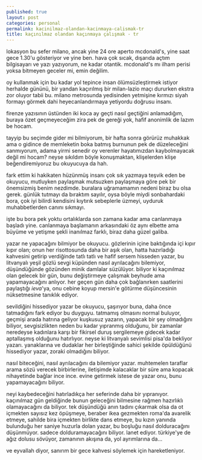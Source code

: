 ```yaml
---
published: true
layout: post
categories: personal
permalink: kacinilmaz-olandan-kacinmaya-calismak-tr
title: kaçınılmaz olandan kaçınmaya çalışmak - tr
---
```

lokasyon bu sefer milano, ancak yine 24 ore aperto mcdonald's, yine saat gece 1.30'u gösteriyor ve yine ben. hava çok sıcak, dışarıda açtım bilgisayarı ve yazı yazıyorum, ne kadar otantik. mcdonald's mı ilham perisi yoksa bitmeyen geceler mi, emin değilim.

oy kullanmak için bu kadar yol tepince insan ölümsüzleştirmek istiyor herhalde gününü, bir yandan kaçırılmış bir milan-lazio maçı dururken ekstra zor oluyor tabii bu. milano metrosunda yedisinden yetmişine kırmızı siyah formayı görmek dahi heyecanlandırmaya yetiyordu doğrusu insanı.

firenze yazısının üstünden iki koca ay geçti nasıl geçtiğini anlamadığım, buraya özet geçmeyeceğim zira pek de gereği yok, hafif anonimlik de lazım be hocam.

tayyip bu seçimde gider mi bilmiyorum, bir hafta sonra görürüz muhakkak ama o gidince de memleketin boka batmış burnunun pek de düzeleceğini sanmıyorum, adama yirmi senedir oy verenler hayatımızdan kaybolmayacak değil mi hocam? neyse sıkıldım böyle konuşmaktan, klişelerden klişe beğendiremiyoruz bu okuyucuya da hah.

fark ettim ki hakikaten hüzünmüş insanı çok sık yazmaya teşvik eden be okuyucu, mutluyken paylaşmak mutsuzken paylaşmaya göre pek bir önemsizmiş benim nezdimde. buralara uğramamamın nedeni biraz bu olsa gerek. günlük tutmayı da bıraktım sayılır, oysa böyle miydi sonbahardaki bora, çok iyi bilirdi kendisini kıytırık sebeplerle üzmeyi, uyduruk muhabbetlerden canını sıkmayı.

işte bu bora pek yoktu ortalıklarda son zamana kadar ama canlanmaya başladı yine. canlanmaya başlamanın arkasındaki öz aynı elbette ama büyüme ve yetişme şekli inanılmaz farklı, biraz daha güzel galiba.

yazar ne yapacağını bilmiyor be okuyucu. gözlerinin içine baktığında içi kıpır kıpır olan; onun her risottosunda daha bir aşık olan, hatta hazırladığı kahvesini getirip verdiğinde tatlı tatlı ve hafif sersem hisseden yazar, bu litvanyalı yeşil gözlü sevgi küpünden nasıl ayrılacağını bilemiyor, düşündüğünde gözünden minik damlalar süzülüyor. biliyor ki kaçınılmaz olan gelecek bir gün, bunu değiştirmeye çalışmak beyhude ama yapamayacağını anlıyor. her geçen gün daha çok bağlanırken saatlerini paylaştığı _ieva_'ya, onu cebine koyup mersin'e götürme düşüncesinin nüksetmesine tanıklık ediyor.

sevildiğini hissediyor yazar be okuyucu, şaşırıyor buna, daha önce tatmadığını fark ediyor bu duyguyu. tatmamış olmasını normal buluyor, geçmişi arada hatrına geliyor kuşkusuz yazarın, yapacak bir şey olmadığını biliyor, sevgisizlikten neden bu kadar yıpranmış olduğunu, bir zamanlar neredeyse kadınlara karşı bir fikirsel duruş sergilemeye gidecek kadar aptallaşmış olduğunu hatırlıyor. neyse ki litvanyalı sevimlisi pisa'da bekliyor yazarı. yanaklarına ve dudaklar her birleştiğinde sahici şekilde öpüldüğünü hissediyor yazar, zoraki olmadığını biliyor.

nasıl biteceğini, nasıl ayrılacağını da bilemiyor yazar. muhtemelen taraflar arama sözü verecek birbirlerine, iletişimde kalacaklar bir süre ama kopacak nihayetinde bağlar ince ince. evine getirmek istese de yazar onu, bunu yapamayacağını biliyor. 

neyi kaybedeceğini hatırladıkça her seferinde daha bir yıpranıyor. kaçınılmaz gün geldiğinde bunun geleceğini bilmesine rağmen hazırlıklı olamayacağını da biliyor. tek düşündüğü anın tadını çıkarmak olsa da ot içmekten sayısız kez öpüşmeye, beraber ikea gezmekten roma'da avarelik etmeye, sahilde bira içmekten birlikte dans etmeye, bu kızın yanında bulunduğu her saniye huzurla dolan yazar, bu boşluğu nasıl dolduracağını düşünmüyor. sadece dolduramayacağını biliyor. lanet ediyor. türkiye'ye de ağız dolusu sövüyor, zamanının akışına da, yol ayrımlarına da... 

ve eyvallah diyor, sanırım bir gece kahvesi söylemek için hareketleniyor.
